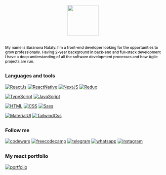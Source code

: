 ## <div id="header" align="center"><img src="assets/img.jpg" width="100"/></div>

## <p style="font-size: 12px; font-weight: 500">My name is Baranova Nataly. I'm a front-end developer looking for the opportunities to grow professionally. Having 2-year background in back-end and full-stack development I have a deep understanding of all the software development processes and how Agile projects are run.</p>

## <p style='font-size: 16px'>Languages and tools</p>
[![ReactJs](https://img.shields.io/badge/ReactJs-0a1929?style=for-the-badge&logo=react&logoColor=76ecfa>)](https://react.dev/)
[![ReactNative](https://img.shields.io/badge/ReactNative-0a1929?style=for-the-badge&logo=react&logoColor=76ecfa>)](https://reactnative.dev/)
[![NextJS](https://img.shields.io/badge/ReactNative-0a1929?style=for-the-badge&logo=react&logoColor=76ecfa>)](https://nextjs.org/)
[![Redux](https://img.shields.io/badge/Redux-0a1929?style=for-the-badge&logo=redux&logoColor=9b1a7a>)](https://redux.js.org/)

[![TypeScript](https://img.shields.io/badge/Typescript-0a1929?style=for-the-badge&logo=typescript&logoColor=9b1a7a>)](https://www.typescriptlang.org/)
[![JavaScript](https://img.shields.io/badge/Javascript-0a1929?style=for-the-badge&logo=javascript&logoColor=9b1a7a>)](https://www.javascript.com/)

[![HTML](https://img.shields.io/badge/HTML-0a1929?style=for-the-badge&logo=html&logoColor=9b1a7a>)](https://developer.mozilla.org/ru/docs/Learn/Getting_started_with_the_web/HTML_basics)
[![CSS](https://img.shields.io/badge/CSS-0a1929?style=for-the-badge&logo=CSS&logoColor=9b1a7a>)](https://developer.mozilla.org/en-US/docs/Web/CSS)
[![Sass](https://img.shields.io/badge/sass-0a1929?style=for-the-badge&logo=sass&logoColor=9b1a7a>)](https://sass-lang.com/)

[![MaterialUI](https://img.shields.io/badge/MaterialUI-0a1929?style=for-the-badge&logo=MUI&logoColor=9b1a7a>)](https://mui.com/)
[![TailwindCss](https://img.shields.io/badge/TailwindCss-0a1929?style=for-the-badge&logo=TailwindCss&logoColor=9b1a7a>)](https://tailwindcss.com/)

## <p style='font-size: 16px'>Follow me</p>
[![codewars](https://img.shields.io/badge/codewars-0a1929?style=for-the-badge&logo=Codewars&logoColor=9b1a7a>)](https://www.codewars.com/users/borashek32)
[![freecodecamp](https://img.shields.io/badge/freecodecamp-0a1929?style=for-the-badge&logo=freecodecamp&logoColor=9b1a7a>)](https://www.freecodecamp.org/fccba5044a8-8a7a-4ad2-89f4-a1656ea7e893)
[![telegram](https://img.shields.io/badge/telegram-0a1929?style=for-the-badge&logo=telegram&logoColor=9b1a7a>)](https://t.me/HuskyJack)
[![whatsapp](https://img.shields.io/badge/whatsapp-0a1929?style=for-the-badge&logo=whatsapp&logoColor=9b1a7a>)](https://t.me/905350429141)
[![instagram](https://img.shields.io/badge/instagram-0a1929?style=for-the-badge&logo=instagram&logoColor=9b1a7a>)](https://www.instagram.com/no.husky.jackie/)

## <p style='font-size: 16px'>My react portfolio</p>
[![portfolio](https://img.shields.io/badge/portfolio-0a1929?style=for-the-badge&logo=portfo&logoColor=9b1a7a>)](https://borashek32.github.io/portfolio/)